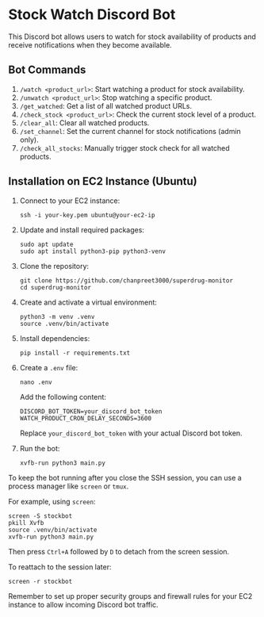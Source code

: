# Stock Watch Discord Bot

This Discord bot allows users to watch for stock availability of products and receive notifications when they become
available.

## Bot Commands

1. `/watch <product_url>`: Start watching a product for stock availability.
2. `/unwatch <product_url>`: Stop watching a specific product.
3. `/get_watched`: Get a list of all watched product URLs.
4. `/check_stock <product_url>`: Check the current stock level of a product.
5. `/clear_all`: Clear all watched products.
6. `/set_channel`: Set the current channel for stock notifications (admin only).
7. `/check_all_stocks`: Manually trigger stock check for all watched products.

## Installation on EC2 Instance (Ubuntu)

1. Connect to your EC2 instance:
   ```
   ssh -i your-key.pem ubuntu@your-ec2-ip
   ```

2. Update and install required packages:
   ```
   sudo apt update
   sudo apt install python3-pip python3-venv
   ```

3. Clone the repository:
   ```
   git clone https://github.com/chanpreet3000/superdrug-monitor
   cd superdrug-monitor
   ```

4. Create and activate a virtual environment:
   ```
   python3 -m venv .venv
   source .venv/bin/activate
   ```

5. Install dependencies:
   ```
   pip install -r requirements.txt
   ```

6. Create a `.env` file:
   ```
   nano .env
   ```
   Add the following content:
   ```
   DISCORD_BOT_TOKEN=your_discord_bot_token
   WATCH_PRODUCT_CRON_DELAY_SECONDS=3600
   ```
   Replace `your_discord_bot_token` with your actual Discord bot token.

7. Run the bot:
   ```
   xvfb-run python3 main.py
   ```

To keep the bot running after you close the SSH session, you can use a process manager like `screen` or `tmux`.

For example, using `screen`:

```
screen -S stockbot
pkill Xvfb
source .venv/bin/activate
xvfb-run python3 main.py
```

Then press `Ctrl+A` followed by `D` to detach from the screen session.

To reattach to the session later:

```
screen -r stockbot
```

Remember to set up proper security groups and firewall rules for your EC2 instance to allow incoming Discord bot
traffic.